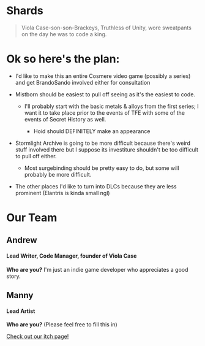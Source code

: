 # **Shards**

>Viola Case-son-son-Brackeys, Truthless of Unity, wore sweatpants on the day he was to code a king.

# Ok so here's the plan:
- I'd like to make this an entire Cosmere video game (possibly a series) and get BrandoSando involved either for consultation

- Mistborn should be easiest to pull off seeing as it's the easiest to code.

	- I'll probably start with the basic metals & alloys from the first series; I want it to take place prior to the events of TFE with some of the events of Secret History as well.

		- Hoid should DEFINITELY make an appearance

- Stormlight Archive is going to be more difficult because there's weird stuff involved there but I suppose its investiture shouldn't be too difficult to pull off either.

	- Most surgebinding should be pretty easy to do, but some will probably be more difficult.

- The other places I'd like to turn into DLCs because they are less prominent (Elantris is kinda small ngl)


# Our Team

## Andrew

#### Lead Writer, Code Manager, founder of Viola Case
**Who are you?**
I'm just an indie game developer who appreciates a good story. 

## Manny

#### Lead Artist 
**Who are you?** (Please feel free to fill this in)


[Check out our itch page!](https://viola-case.itch.io/)

